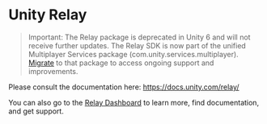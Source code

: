 # Unity Relay
> Important: The Relay package is deprecated in Unity 6 and will not receive further updates. The Relay SDK is now part of the unified Multiplayer Services package (com.unity.services.multiplayer). [Migrate](https://docs.unity.com/ugs/en-us/manual/mps-sdk/manual/migration-path) to that package to access ongoing support and improvements.

Please consult the documentation here: https://docs.unity.com/relay/

You can also go to the [Relay Dashboard](https://dashboard.unity3d.com/relay) to learn more, find documentation, and get support.

